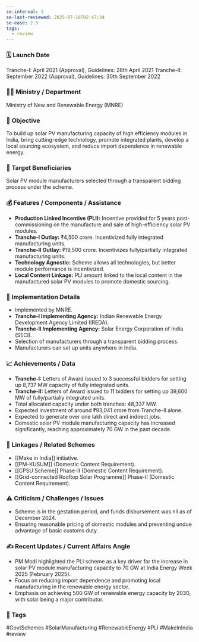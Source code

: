 ```yaml
---
se-interval: 1
se-last-reviewed: 2025-07-16T02:47:34
se-ease: 2.5
tags:
  - review
---
```


### 🗓️ **Launch Date**
Tranche-I: April 2021 (Approval), Guidelines: 28th April 2021
Tranche-II: September 2022 (Approval), Guidelines: 30th September 2022

### 🧑‍🏫 **Ministry / Department**
Ministry of New and Renewable Energy (MNRE)

### 🎯 **Objective**
To build up solar PV manufacturing capacity of high efficiency modules in India, bring cutting-edge technology, promote integrated plants, develop a local sourcing ecosystem, and reduce import dependence in renewable energy.

### 👥 **Target Beneficiaries**
Solar PV module manufacturers selected through a transparent bidding process under the scheme.

### 💰 **Features / Components / Assistance**
- **Production Linked Incentive (PLI):** Incentive provided for 5 years post-commissioning on the manufacture and sale of high-efficiency solar PV modules.
- **Tranche-I Outlay:** ₹4,500 crore. Incentivized fully integrated manufacturing units.
- **Tranche-II Outlay:** ₹19,500 crore. Incentivizes fully/partially integrated manufacturing units.
- **Technology Agnostic:** Scheme allows all technologies, but better module performance is incentivized.
- **Local Content Linkage:** PLI amount linked to the local content in the manufactured solar PV modules to promote domestic sourcing.

### 📍 **Implementation Details**
- Implemented by MNRE.
- **Tranche-I Implementing Agency:** Indian Renewable Energy Development Agency Limited (IREDA).
- **Tranche-II Implementing Agency:** Solar Energy Corporation of India (SECI).
- Selection of manufacturers through a transparent bidding process.
- Manufacturers can set up units anywhere in India.

### 📈 **Achievements / Data**
- **Tranche-I:** Letters of Award issued to 3 successful bidders for setting up 8,737 MW capacity of fully integrated units.
- **Tranche-II:** Letters of Award issued to 11 bidders for setting up 39,600 MW of fully/partially integrated units.
- Total allocated capacity under both tranches: 48,337 MW.
- Expected investment of around ₹93,041 crore from Tranche-II alone.
- Expected to generate over one lakh direct and indirect jobs.
- Domestic solar PV module manufacturing capacity has increased significantly, reaching approximately 70 GW in the past decade.

### 🧩 **Linkages / Related Schemes**
- [[Make in India]] initiative.
- [[PM-KUSUM]] (Domestic Content Requirement).
- [[CPSU Scheme]] Phase-II (Domestic Content Requirement).
- [[Grid-connected Rooftop Solar Programme]] Phase-II (Domestic Content Requirement).

### ⚠️ **Criticism / Challenges / Issues**
- Scheme is in the gestation period, and funds disbursement was nil as of December 2024.
- Ensuring reasonable pricing of domestic modules and preventing undue advantage of basic customs duty.

### ✍️ **Recent Updates / Current Affairs Angle**
- PM Modi highlighted the PLI scheme as a key driver for the increase in solar PV module manufacturing capacity to 70 GW at India Energy Week 2025 (February 2025).
- Focus on reducing import dependence and promoting local manufacturing in the renewable energy sector.
- Emphasis on achieving 500 GW of renewable energy capacity by 2030, with solar being a major contributor.

### 🔗 **Tags**
#GovtSchemes #SolarManufacturing #RenewableEnergy #PLI #MakeInIndia
#review